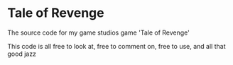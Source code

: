 # Tale of Revenge
The source code for my game studios game 'Tale of Revenge'

This code is all free to look at, free to comment on, free to use, and all that good jazz
